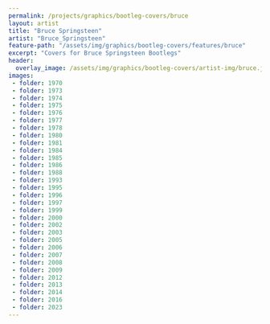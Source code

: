 ```yaml
---
permalink: /projects/graphics/bootleg-covers/bruce
layout: artist
title: "Bruce Springsteen"
artist: "Bruce_Springsteen"
feature-path: "/assets/img/graphics/bootleg-covers/features/bruce"
excerpt: "Covers for Bruce Springsteen Bootlegs"
header:
  overlay_image: /assets/img/graphics/bootleg-covers/artist-img/bruce.jpg
images:
 - folder: 1970
 - folder: 1973
 - folder: 1974
 - folder: 1975
 - folder: 1976
 - folder: 1977
 - folder: 1978
 - folder: 1980
 - folder: 1981
 - folder: 1984
 - folder: 1985
 - folder: 1986
 - folder: 1988
 - folder: 1993
 - folder: 1995
 - folder: 1996
 - folder: 1997
 - folder: 1999
 - folder: 2000
 - folder: 2002
 - folder: 2003
 - folder: 2005
 - folder: 2006
 - folder: 2007
 - folder: 2008
 - folder: 2009
 - folder: 2012
 - folder: 2013
 - folder: 2014
 - folder: 2016
 - folder: 2023
---
```

